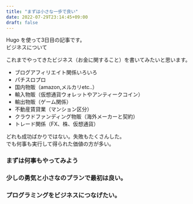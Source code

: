 ```yaml
---
title: "まずは小さな一歩で良い"
date: 2022-07-29T23:14:45+09:00
draft: false
---
```



Hugo を使って3日目の記事です。  
ビジネスについて

<!--more-->
  

これまでやってきたビジネス（お金に関すること）を書いてみたいと思います。 
- ブログアフィリエイト関係いろいろ
- パチスロプロ
- 国内物販（amazon,メルカリetc..）
- 輸入物販（仮想通貨ウォレットやアンティークコイン）
- 輸出物販（ゲーム関係）
- 不動産賃貸業（マンション区分）
- クラウドファンディング物販（海外メーカーと契約）
- トレード関係（FX、株、仮想通貨）  
  
  
どれも成功ばかりではない。失敗もたくさんした。  
でも何事も実行して得られた価値の方が多い。  
  
### まずは何事もやってみよう 
### 少しの勇気と小さなのプランで最初は良い。
### プログラミングをビジネスにつなげたい。